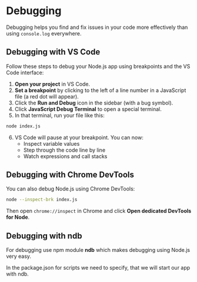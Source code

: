 # Debugging

Debugging helps you find and fix issues in your code more effectively than using `console.log` everywhere.

## Debugging with VS Code

Follow these steps to debug your Node.js app using breakpoints and the VS Code interface:

1. **Open your project** in VS Code.
2. **Set a breakpoint** by clicking to the left of a line number in a JavaScript file (a red dot will appear).
3. Click the **Run and Debug** icon in the sidebar (with a bug symbol).
4. Click **JavaScript Debug Terminal** to open a special terminal.
5. In that terminal, run your file like this:

```bash
node index.js
```

6. VS Code will pause at your breakpoint. You can now:
   - Inspect variable values
   - Step through the code line by line
   - Watch expressions and call stacks

## Debugging with Chrome DevTools

You can also debug Node.js using Chrome DevTools:

```bash
node --inspect-brk index.js
```

Then open `chrome://inspect` in Chrome and click **Open dedicated DevTools for Node**.

## Debugging with ndb

For debugging use npm module **ndb** which makes debugging using Node.js very easy.

In the package.json for scripts we need to specify, that we will start our app with ndb.
